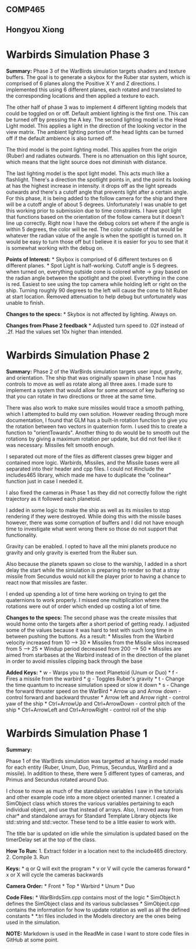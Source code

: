 ## COMP465
## Hongyou Xiong

# Warbirds Simulation Phase 3

**Summary:**
Phase 3 of the WarBirds simulation targets shaders and texture buffers. The goal is to generate a skybox for the Ruber star system, which is comprised of 6 planes along the Positive X Y and Z directions. I implemented this using 6 different planes, each rotated and translated to the corresponding locations and then applied a texture to each.

The other half of phase 3 was to implement 4 different lighting models that could be toggled on or off. Default ambient lighting is the first one. This can be turned off by pressing the A key. The second lighting model is the Head Light model. This applies a light in the direction of the looking vector in the view matrix. The ambient lighting portion of the head lights can be turned off if the default ambience is also turned off.

The third model is the point lighting model. This applies from the origin (Ruber) and radiates outwards. There is no attenuation on this light source, which means that the light source does not diminish with distance.

The last lighting model is the spot light model. This acts much like a flashlight. There's a direction the spotlight points in, and the point its looking at has the highest increase in intensity. it drops off as the light spreads outwards and there's a cutoff angle that prevents light after a certain angle. For this phase, it is being added to the follow camera for the ship and there will be a cutoff angle of about 5 degrees. Unfortunately I was unable to get this working prior to submission due to time constraints. I have spot light that functions based on the orientation of the follow camera but it doesn't line up correctly. Right now I have the debug colors set where if the angle is within 5 degrees, the color will be red. The color outside of that would be whatever the radian value of the angle is when the spotlight is turned on. It would be easy to turn those off but I believe it is easier for you to see that it is somewhat working with the debug on.
 
**Points of Interest:**
	* Skybox is comprised of 6 different textures on 6 different planes.
	* Spot Light is half-working. Cutoff angle is 5 degrees. when turned on, everything outside cone is colored white -> gray based on the radian angle between the spotlight and the pixel. Everything in the cone is red. Easiest to see using the top camera while holding left or right on the ship. Turning roughly 90 degrees to the left will cause the cone to hit Ruber at start location. Removed attenuation to help debug but unfortunately was unable to finish.

**Changes to the specs:**
	* Skybox is not affected by lighting. Always on.

**Changes from Phase 2 feedback**
	* Adjusted turn speed to .02f instead of .2f. Had the values set 10x higher than intended.

# Warbirds Simulation Phase 2

**Summary:**
Phase 2 of the WarBirds simulation targets user input, gravity, and orientation. The ship that was originally spawn in phase 1 now has controls to move as well as rotate along all three axes. I made sure to implement a system that would allow for some amount of key buffering so that you can rotate in two directions or three at the same time.

There was also work to make sure missiles would trace a smooth pathing, which I attempted to build my own solution. However reading through more documentation, I found that GLM has a built-in rotation function to give you the rotation between two vectors in quaternion form. I used this to create a function to "orientTowards". Another thing to do would be to smooth out the rotations by giving a maximum rotation per update, but did not feel like it was necessary. Missiles felt smooth enough.

I separated out more of the files as different classes grew bigger and contained more logic. Warbirds, Missiles, and the Missile bases were all separated into their header and cpp files. I could not #include the includes465 library, which made me have to duplicate the "colinear" function just in case I needed it.

I also fixed the cameras in Phase 1 as they did not correctly follow the right trajectory as it followed each planetoid.

I added in some logic to make the ship as well as its missiles to stop rendering if they were destroyed. While doing this with the missile bases however, there was some corruption of buffers and I did not have enough time to investigate what went wrong there so those do not support that functionality.

Gravity can be enabled. I opted to have all the mini planets produce no gravity and only gravity is exerted from the Ruber sun.

Also because the planets spawn so close to the warship, I added in a short delay the start while the simulation is preparing to render so that a stray missile from Secundus would not kill the player prior to having a chance to react now that missiles are faster.

I ended up spending a lot of time here working on trying to get the quaternions to work properly. I missed one multiplication where the rotations were out of order which ended up costing a lot of time.

**Changes to the specs:**
	The second phase was the create missiles that would home onto the targets after a short period of getting ready. I adjusted some of the values because it was hard to test with such long time in between pushing the buttons. As a result:
	* Missiles from the Warbird velocity increased from 10 --> 30
	* Missiles from the Missile silos increased from 5 --> 25
	* Windup period decreased from 200 --> 50
	* Missiles are aimed from starbases at the Warbird instead of in the direction of the planet in order to avoid missiles clipping back through the base

**Added Keys:**
	* w - Warps you to the next Planetoid (Unum or Duo)
	* f - Fires a missile from the warbird
	* g - Toggles Ruber's gravity
	* t - Change the time quantum to increase simulation speed or slow it down
	* s - Change the forward thruster speed on the WarBird
	* Arrow up and Arrow down - control forward and backward thruster
	* Arrow left and Arrow right - control yaw of the ship
	* Ctrl+ArrowUp and Ctrl+ArrowDown - control pitch of the ship
	* Ctrl+ArrowLeft and Ctrl+ArrowRight - control roll of the ship

# Warbirds Simulation Phase 1

**Summary:**

Phase 1 of the WarBirds simulation was targetted at having a model made for each entity (Ruber, Unum, Duo, Primus, Secundus, WarBird and a missile). In addition to these, there were 5 different types of cameras, and Primus and Secundus rotated around Duo.

I chose to move as much of the standalone variables I saw in the tutorials and other example code into a more object oriented manner. I created a SimObject class which stores the various variables pertaining to each individual object, and use that instead of arrays. Also, I moved away from char* and standalone arrays for Standard Template Library objects like std::string and std::vector. These tend to be a little easier to work with.

The title bar is updated on idle while the simulation is updated based on the timerDelay set at the top of the class.

**How To Run:**
	1. Extract folder in a location next to the include465 directory.
	2. Compile
	3. Run

**Keys:**
	* q or Q will exit the program
	* v or V will cycle the cameras forward
	* x or X will cycle the cameras backwards

**Camera Order:**
	* Front
	* Top
	* Warbird
	* Unum
	* Duo

**Code Files:**
	* WarBirdsSim.cpp contains most of the logic
	* SimObject.h defines the SimObject class and its various subclasses
	* SimObject.cpp contains the information for how to update rotation as well as all the defined constants
	* \*.tri files included in the Models directory are the ones being used in the simulation.

**NOTE:** Markdown is used in the ReadMe in case I want to store code files in GitHub at some point.
